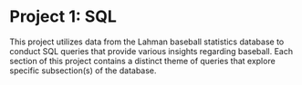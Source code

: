 # Project 1: SQL

This project utilizes data from the Lahman baseball statistics database to conduct SQL queries that provide various insights regarding baseball. 
Each section of this project contains a distinct theme of queries that explore specific subsection(s) of the database.
